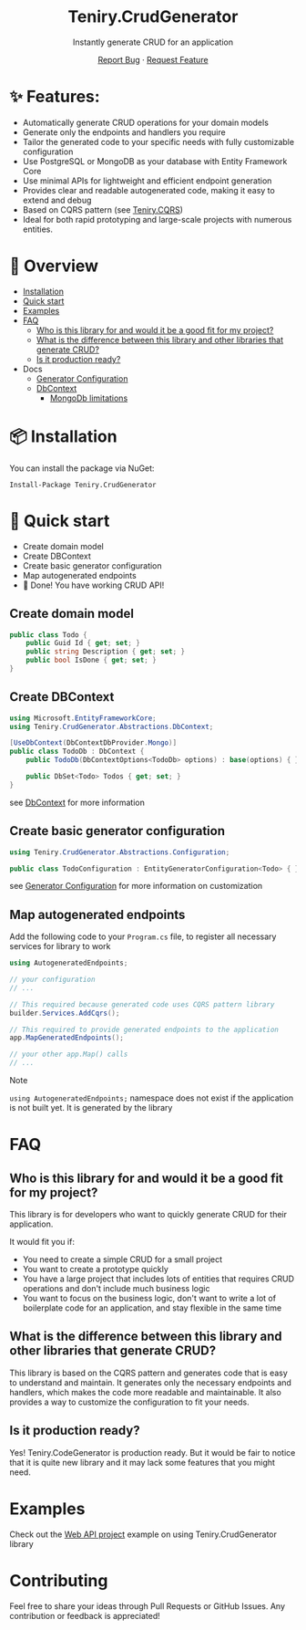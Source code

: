 <div align="center">
<h1>Teniry.CrudGenerator</h1>
Instantly generate CRUD for an application

[Report Bug][github-issues-url] · [Request Feature][github-issues-url]

[github-issues-url]:https://github.com/Sedokina/Teniry.CrudGenerator/issues
</div>

# ✨ Features:

- Automatically generate CRUD operations for your domain models
- Generate only the endpoints and handlers you require
- Tailor the generated code to your specific needs with fully customizable configuration
- Use PostgreSQL or MongoDB as your database with Entity Framework Core
- Use minimal APIs for lightweight and efficient endpoint generation
- Provides clear and readable autogenerated code, making it easy to extend and debug
- Based on CQRS pattern (see [Teniry.CQRS](https://github.com/Sedokina/Teniry.CQRS))
- Ideal for both rapid prototyping and large-scale projects with numerous entities.

# 🔭 Overview

* [Installation](#-installation)
* [Quick start](#-quick-start)
* [Examples](#examples)
* [FAQ](#faq)
    * [Who is this library for and would it be a good fit for my project?](#who-is-this-library-for-and-would-it-be-a-good-fit-for-my-project)
    * [What is the difference between this library and other libraries that generate CRUD?](#what-is-the-difference-between-this-library-and-other-libraries-that-generate-crud)
    * [Is it production ready?](#is-it-production-ready)
* Docs
    * [Generator Configuration](docs/entity-generator-configuration.md)
    * [DbContext](docs/db-context.md)
      * [MongoDb limitations](docs/mongo-limitations.md)

# 📦 Installation

You can install the package via NuGet:

```
Install-Package Teniry.CrudGenerator
```

# 🔨 Quick start

* Create domain model
* Create DBContext
* Create basic generator configuration
* Map autogenerated endpoints
* 🚀 Done! You have working CRUD API!

## Create domain model

```csharp
public class Todo {
    public Guid Id { get; set; }
    public string Description { get; set; }
    public bool IsDone { get; set; }
}
```

## Create DBContext

```csharp
using Microsoft.EntityFrameworkCore;
using Teniry.CrudGenerator.Abstractions.DbContext;

[UseDbContext(DbContextDbProvider.Mongo)]
public class TodoDb : DbContext {
    public TodoDb(DbContextOptions<TodoDb> options) : base(options) { }

    public DbSet<Todo> Todos { get; set; }
}
```

see [DbContext](docs/db-context.md) for more information

## Create basic generator configuration

```csharp
using Teniry.CrudGenerator.Abstractions.Configuration;

public class TodoConfiguration : EntityGeneratorConfiguration<Todo> { }
```

see [Generator Configuration](docs/entity-generator-configuration.md) for more information on customization

## Map autogenerated endpoints

Add the following code to your `Program.cs` file, to register all necessary services for library to work

```csharp
using AutogeneratedEndpoints;

// your configuration
// ...

// This required because generated code uses CQRS pattern library
builder.Services.AddCqrs();

// This required to provide generated endpoints to the application
app.MapGeneratedEndpoints();

// your other app.Map() calls
// ...
```

> [!NOTE]
> `using AutogeneratedEndpoints;` namespace does not exist if the application is not built yet. It is generated by
> the library

# FAQ

## Who is this library for and would it be a good fit for my project?

This library is for developers who want to quickly generate CRUD for their application.

It would fit you if:

* You need to create a simple CRUD for a small project
* You want to create a prototype quickly
* You have a large project that includes lots of entities that requires CRUD operations and don't include much business
  logic
* You want to focus on the business logic, don't want to write a lot of boilerplate code for an application, and stay
  flexible in the same time

## What is the difference between this library and other libraries that generate CRUD?

This library is based on the CQRS pattern and generates code that is easy to understand and maintain.
It generates only the necessary endpoints and handlers, which makes the code more readable and maintainable.
It also provides a way to customize the configuration to fit your needs.

## Is it production ready?

Yes! Teniry.CodeGenerator is production ready. But it would be fair to notice that it is quite new library and it may
lack some features that you might need.

# Examples

Check out the [Web API project](samples/Teniry.CrudGenerator.SampleApi) example on using Teniry.CrudGenerator library

# Contributing

Feel free to share your ideas through Pull Requests or GitHub Issues. Any contribution or feedback is appreciated!
